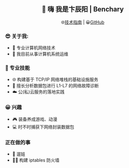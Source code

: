 <h2 align="center">👋 嗨 我是卞辰阳 | Benchary</h2>
<p align="center">
  🌐<a href="https://kaokit.com/">技术指南</a> | 
  😀<a href="https://github.com/Benchary">GitHub</a> 
</p>
  
<!--
**beercrab/beercrab** is a ✨ _special_ ✨ repository because its `README.md` (this file) appears on your GitHub profile.
-->

### 😎 关于我:

- 🔭 专业计算机网络技术
- 💼 我目前从事计算机系统运维

### 🧰 专业技能

- 🌐 构建基于 TCP/IP 网络堆栈的基础设施服务
- 🔎 擅长分析数据包进行 L1-L7 的网络故障诊断
- ☁️ 公(私)云服务的落地实践

### 😀 兴趣

- 🎮 装备养成游戏、动漫
- 💻 时不时捕获下网络封装数据包

### 正在做的事
- 👶 遛娃
- 👨‍💻 构建 iptables 防火墙






















